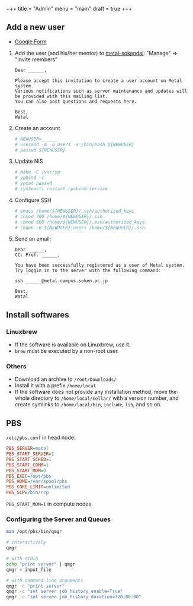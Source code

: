 +++
title = "Admin"
menu = "main"
draft = true
+++

## Add a new user

- [Google Form](https://docs.google.com/forms/d/13PUga_MUGX5cuFJ5dUjMC9BC1P1cQN4rohS_g-AQIz8/edit)

1.  Add the user (and his/her mentor) to
    [metal-sokendai](https://groups.google.com/forum/#!forum/metal-sokendai):
    "Manage" => "Invite members"
    ```
    Dear ______,

    Please accept this invitation to create a user account on Metal system.
    Various notifications such as server maintenance and updates will be provided with this mailing list.
    You can also post questions and requests here.

    Best,
    Watal
    ```

1.  Create an account
    ```sh
    # NEWUSER=______
    # useradd -m -g users -s /bin/bash ${NEWUSER}
    # passwd ${NEWUSER}
    ```

1.  Update NIS
    ```sh
    # make -C /var/yp
    # ypbind -c
    # ypcat passwd
    # systemctl restart rpcbind.service
    ```

1.  Configure SSH
    ```sh
    # emacs /home/${NEWUSER}/.ssh/authorized_keys
    # chmod 700 /home/${NEWUSER}/.ssh
    # chmod 600 /home/${NEWUSER}/.ssh/authorized_keys
    # chown -R ${NEWUSER}:users /home/${NEWUSER}/.ssh
    ```

1.  Send an email:
    ```
    Dear ______,
    CC: Prof. ______,

    You have been successfully registered as a user of Metal system.
    Try loggin in to the server with the following command:

    ssh ______@metal.campus.soken.ac.jp

    Best,
    Watal
    ```


## Install softwares

### Linuxbrew

- If the software is available on Linuxbrew, use it.
- `brew` must be executed by a non-root user.


### Others

- Download an archive to `/root/Downloads/`
- Install it with a prefix `/home/local`
- If the software does not provide any installation method,
  move the whole directory to `/home/local/Cellar/` with a version number,
  and create symlinks to `/home/local/bin`, `include`, `lib`, and so on.


## PBS

`/etc/pbs.conf` in head node:
```ini
PBS_SERVER=metal
PBS_START_SERVER=1
PBS_START_SCHED=1
PBS_START_COMM=1
PBS_START_MOM=0
PBS_EXEC=/opt/pbs
PBS_HOME=/var/spool/pbs
PBS_CORE_LIMIT=unlimited
PBS_SCP=/bin/rcp
```

`PBS_START_MOM=1` in compute nodes.


### Configuring the Server and Queues

```sh
man /opt/pbs/bin/qmgr

# interactively
qmgr

# with stdin
echo "print server" | qmgr
qmgr < input_file

# with command-line arguments
qmgr -c "print server"
qmgr -c "set server job_history_enable=True"
qmgr -c "set server job_history_duration=720:00:00"
```
